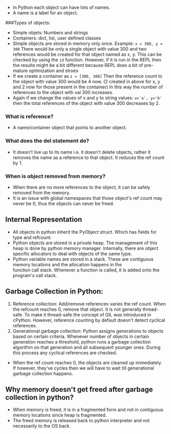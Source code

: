 - In Python each object can have lots of names.
- A name is a label for an object.

###Types of objects:
- Simple objets: Numbers and strings
- Containers: dict, list, user defined classes 
- Simple objects are stored in memory only once.
    Example: `x = 300, y = 300` There would be only a single object with value 300 and two references would be created 
    for that object named as x, y. This can be checked by using the `id` function. However, if it is run in the REPL 
    then the results might be a bit different because REPL does a bit of pre-mature optimization and stroes
- If we create a container as `z = [300, 300]` Then the reference count to the object with value 300 would be 4 now.
  (2 created in above for x, y and 2 now for those present in the container)
    In this way the number of references to the object with val 300 increases.
- Again if we change the values of x and y to string values: `x='a', y='b'` then the total references of the object with 
    value 300 decreases by 2.


### What is reference?
- A name/container object that points to another object.

### What does the del statement do?
- It doesn't live up to its name i.e. it doesn't delete objects, rather it removes the name as a reference to that
    object. It reduces the ref count by 1.


### When is object removed from memory?
- When there are no more references to the object, it can be safely removed from the memory.
- It is an issue with global namespaces that those object's ref count may never be 0, thus the objects can never be freed.


## Internal Representation
- All objects in python inherit the PyObject struct. Which has fields for type and refcount.
- Python objects are stored in a private heap. The management of this heap is done by python memory manager. Internally,
    there are object specific allocators to deal with objects of the same type.
- Python variable names are stored in a stack. These are contiguous memory locations and the allocation happens in the\
    function call stack. Whenever a function is called, it is added onto the program's call stack.


## Garbage Collection in Python:
1. Reference collection: Add/remove references varies the ref count. When the refcount reaches 0, remove that object.
    It is not generally thread-safe. To make it thread-safe the concept of GIL was introduced in cPython.
    However, reference counting by default doesn't detect cyclical references.
2. Generational garbage collection: Python assigns generations to objects based on certain criteria. Whenever number of 
    objects in certain generation reaches a threshold, python runs a garbage collection algorithm on that generation and
    all subsequent younger ones. During this process any cyclical references are checked.

- When the ref count reaches 0, the objects are cleaned up immediately. If however, they've cycles then we will have to
   wait till generational garbage collection happens.

## Why memory doesn't get freed after garbage collection in python?
- When memory is freed, it is in a fragmented form and not in contiguous memory locations since heap is fragmented.
- The freed memory is released back to python interpreter and not necessarily to the OS back.